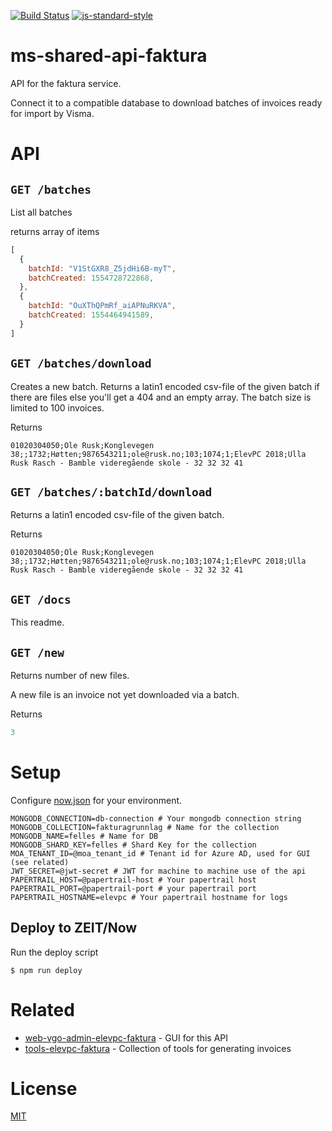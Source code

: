 [![Build Status](https://travis-ci.com/vtfk/ms-shared-api-faktura.svg?branch=master)](https://travis-ci.com/vtfk/ms-shared-api-faktura)
[![js-standard-style](https://img.shields.io/badge/code%20style-standard-brightgreen.svg?style=flat)](https://github.com/feross/standard)

# ms-shared-api-faktura

API for the faktura service.

Connect it to a compatible database to download batches of invoices ready for import by Visma.

# API

## `GET /batches`

List all batches

returns array of items

```JavaScript
[
  {
    batchId: "V1StGXR8_Z5jdHi6B-myT",
    batchCreated: 1554728722868,
  },
  {
    batchId: "OuXThQPmRf_aiAPNuRKVA",
    batchCreated: 1554464941589,
  }
]
```

## `GET /batches/download`

Creates a new batch.
Returns a latin1 encoded csv-file of the given batch if there are files else you'll get a 404 and an empty array.
The batch size is limited to 100 invoices.

Returns

```
01020304050;Ole Rusk;Konglevegen 38;;1732;Høtten;9876543211;ole@rusk.no;103;1074;1;ElevPC 2018;Ulla Rusk Rasch - Bamble videregående skole - 32 32 32 41
```

## `GET /batches/:batchId/download`

Returns a latin1 encoded csv-file of the given batch.

Returns

```
01020304050;Ole Rusk;Konglevegen 38;;1732;Høtten;9876543211;ole@rusk.no;103;1074;1;ElevPC 2018;Ulla Rusk Rasch - Bamble videregående skole - 32 32 32 41
```

## `GET /docs`

This readme.

## `GET /new`

Returns number of new files.

A new file is an invoice not yet downloaded via a batch.

Returns

```JavaScript
3
```

# Setup

Configure [now.json](now.json) for your environment.

```
MONGODB_CONNECTION=db-connection # Your mongodb connection string
MONGODB_COLLECTION=fakturagrunnlag # Name for the collection
MONGODB_NAME=felles # Name for DB
MONGODB_SHARD_KEY=felles # Shard Key for the collection
MOA_TENANT_ID=@moa_tenant_id # Tenant id for Azure AD, used for GUI (see related)
JWT_SECRET=@jwt-secret # JWT for machine to machine use of the api
PAPERTRAIL_HOST=@papertrail-host # Your papertrail host
PAPERTRAIL_PORT=@papertrail-port # your papertrail port
PAPERTRAIL_HOSTNAME=elevpc # Your papertrail hostname for logs
```

## Deploy to ZEIT/Now

Run the deploy script

```
$ npm run deploy
```

# Related

- [web-vgo-admin-elevpc-faktura](https://github.com/vtfk/web-vgo-admin-elevpc-faktura) - GUI for this API
- [tools-elevpc-faktura](https://github.com/vtfk/tools-elevpc-faktura) - Collection of tools for generating invoices

# License

[MIT](LICENSE)